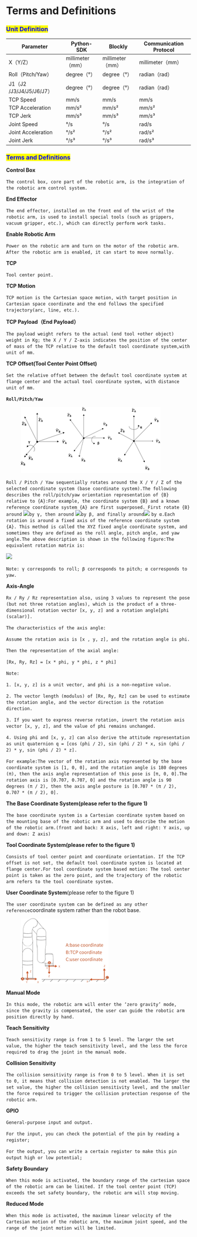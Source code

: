 # Terms and Definitions

### <mark style="color:blue;">**Unit Definition**</mark>

| Parameter              | Python-SDK     | Blockly        | Communication Protocol |
| ---------------------- | -------------- | -------------- | ---------------------- |
| X（Y/Z）                 | millimeter（mm） | millimeter（mm） | millimeter（mm）         |
| Roll（Pitch/Yaw）        | degree（°）      | degree（°）      | radian（rad）            |
| J1（J2 /J3/J4/J5/J6/J7） | degree（°）      | degree（°）      | radian（rad）            |
| TCP Speed              | mm/s           | mm/s           | mm/s                   |
| TCP Acceleration       | mm/s²          | mm/s²          | mm/s²                  |
| TCP Jerk               | mm/s³          | mm/s³          | mm/s³                  |
| Joint Speed            | °/s            | °/s            | rad/s                  |
| Joint Acceleration     | °/s²           | °/s²           | rad/s²                 |
| Joint Jerk             | °/s³           | °/s³           | rad/s³                 |

### <mark style="color:blue;">**Terms and Definitions**</mark>

**Control Box**

`The control box, core part of the robotic arm, is the integration of the robotic arm control system.`

**End Effector**

`The end effector, installed on the front end of the wrist of the robotic arm, is used to install special tools (such as grippers, vacuum gripper, etc.), which can directly perform work tasks.`

**Enable Robotic Arm**

`Power on the robotic arm and turn on the motor of the robotic arm. After the robotic arm is enabled, it can start to move normally.`

**TCP**

`Tool center point.`

**TCP Motion**

`TCP motion is the Cartesian space motion, with target position in Cartesian space coordinate and the end follows the specified trajectory(arc, line, etc.).`

**TCP Payload（End Payload）**

`The payload weight refers to the actual (end tool +other object) weight in Kg; the X / Y / Z-axis indicates the position of the center of mass of the TCP relative to the default tool coordinate system,with unit of mm.`

**TCP Offset(Tool Center Point Offset)**

`Set the relative offset between the default tool coordinate system at flange center and the actual tool coordinate system, with distance unit of mm.`

**`Roll/Pitch/Yaw`**

<figure><img src="../../../.gitbook/assets/图片.png" alt=""><figcaption></figcaption></figure>

`Roll / Pitch / Yaw sequentially rotates around the X / Y / Z of the selected coordinate system (base coordinate system).The following describes the roll/pitch/yaw orientation representation of {B} relative to {A}:For example, the coordinate system {B} and a known reference coordinate system {A} are first superposed. First rotate {B} around` ![](file:///C:/Users/mikec/AppData/Local/Temp/ksohtml20308/wps1.png)`by γ, then around` ![](file:///C:/Users/mikec/AppData/Local/Temp/ksohtml20308/wps2.png)`by β, and finally around`![](file:///C:/Users/mikec/AppData/Local/Temp/ksohtml20308/wps3.png) `by α.Each rotation is around a fixed axis of the reference coordinate system {A}. This method is called the XYZ fixed angle coordinate system, and sometimes they are defined as the roll angle, pitch angle, and yaw angle.The above description is shown in the following figure:The equivalent rotation matrix is:`

![](file:///C:/Users/mikec/AppData/Local/Temp/ksohtml20308/wps7.png)

`Note: γ corresponds to roll; β corresponds to pitch; α corresponds to yaw.`



**Axis-Angle**

`Rx / Ry / Rz representation also, using 3 values to represent the pose (but not three rotation angles), which is the product of a three-dimensional rotation vector [x, y, z] and a rotation angle[phi (scalar)].`

`The characteristics of the axis angle:`

`Assume the rotation axis is [x , y, z], and the rotation angle is phi.`

`Then the representation of the axial angle:`

`[Rx, Ry, Rz] = [x * phi, y * phi, z * phi]`

`Note:`

`1. [x, y, z] is a unit vector, and phi is a non-negative value.`

`2. The vector length (modulus) of [Rx, Ry, Rz] can be used to estimate the rotation angle, and the vector direction is the rotation direction.`

`3. If you want to express reverse rotation, invert the rotation axis vector [x, y, z], and the value of phi remains unchanged.`

`4. Using phi and [x, y, z] can also derive the attitude representation as unit quaternion q = [cos (phi / 2), sin (phi / 2) * x, sin (phi / 2) * y, sin (phi / 2) * z].`

`For example:The vector of the rotation axis represented by the base coordinate system is [1, 0, 0], and the rotation angle is 180 degrees (π), then the axis angle representation of this pose is [π, 0, 0].The rotation axis is [0.707, 0.707, 0] and the rotation angle is 90 degrees (π / 2), then the axis angle posture is [0.707 * (π / 2), 0.707 * (π / 2), 0].`

**The Base Coordinate System(please refer to the figure 1)**

`The base coordinate system is a Cartesian coordinate system based on the mounting base of the robotic arm and used to describe the motion of the robotic arm.(front and back: X axis, left and right: Y axis, up and down: Z axis)`

**Tool Coordinate System(please refer to the figure 1)**

`Consists of tool center point and coordinate orientation. If the TCP offset is not set, the default tool coordinate system is located at flange center.For tool coordinate system based motion: The tool center point is taken as the zero point, and the trajectory of the robotic arm refers to the tool coordinate system.`

**User Coordinate System**(please refer to the figure 1)

`The user coordinate system can be defined as any other reference`coordinate system rather than the robot base.

<figure><img src="../../../.gitbook/assets/图片 (1).png" alt=""><figcaption></figcaption></figure>

**Manual Mode**

`In this mode, the robotic arm will enter the ‘zero gravity’ mode, since the gravity is compensated, the user can guide the robotic arm position directly by hand.`

**Teach Sensitivity**

`Teach sensitivity range is from 1 to 5 level. The larger the set value, the higher the teach sensitivity level, and the less the force required to drag the joint in the manual mode.`

**Collision Sensitivity**

`The collision sensitivity range is from 0 to 5 level. When it is set to 0, it means that collision detection is not enabled. The larger the set value, the higher the collision sensitivity level, and the smaller the force required to trigger the collision protection response of the robotic arm.`

**GPIO**

`General-purpose input and output.`

`For the input, you can check the potential of the pin by reading a register;`

`For the output, you can write a certain register to make this pin output high or low potential;`

**Safety Boundary**

`When this mode is activated, the boundary range of the cartesian space of the robotic arm can be limited. If the tool center point (TCP) exceeds the set safety boundary, the robotic arm will stop moving.`

**Reduced Mode**

`When this mode is activated, the maximum linear velocity of the Cartesian motion of the robotic arm, the maximum joint speed, and the range of the joint motion will be limited.`

